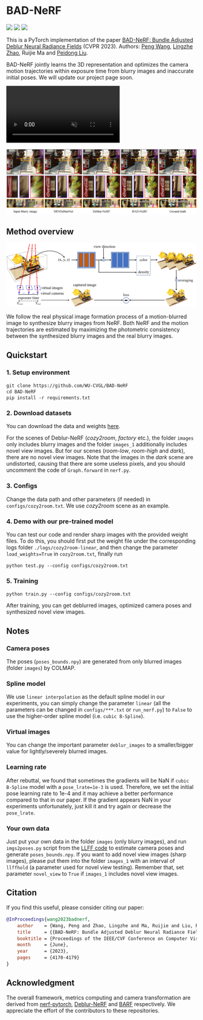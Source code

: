 # BAD-NeRF

<a href="https://arxiv.org/abs/2211.12853"><img src="https://img.shields.io/badge/arXiv-2211.12853-b31b1b.svg" height=22.5></a>
<a href="https://opensource.org/licenses/MIT"><img src="https://img.shields.io/github/license/WU-CVGL/BAD-NeRF" height=22.5></a>
<a href="https://www.youtube.com/watch?v=xoES4eONYoA"><img src="https://img.shields.io/badge/YouTube-%23FF0000.svg?style=flat&logo=YouTube&logoColor=white" height=22.5></a>

This is a PyTorch implementation of the paper [BAD-NeRF: Bundle Adjusted Deblur Neural Radiance Fields](https://arxiv.org/abs/2211.12853) (CVPR 2023). Authors: [Peng Wang](https://github.com/wangpeng000), [Lingzhe Zhao](https://github.com/LingzheZhao), Ruijie Ma and [Peidong Liu](https://ethliup.github.io/). 

BAD-NeRF jointly learns the 3D representation and optimizes the camera motion trajectories within exposure time from blurry images and inaccurate initial poses. We will update our project page soon.

<div><video autoplay loop controls src="https://user-images.githubusercontent.com/43722188/232816090-ced1fbbc-4246-45c6-a265-e7424e754c7b.mp4" muted="true"></video></div>

![teaser](./doc/bad-nerf.jpg)

## Method overview

![method](./doc/overview.jpg)

We follow the real physical image formation process of a motion-blurred image to synthesize blurry images from NeRF. Both NeRF and the motion trajectories are estimated by maximizing the photometric consistency between the synthesized blurry images and the real blurry images.

## Quickstart

### 1. Setup environment

```
git clone https://github.com/WU-CVGL/BAD-NeRF
cd BAD-NeRF
pip install -r requirements.txt
```

### 2. Download datasets

You can download the data and weights [here](https://westlakeu-my.sharepoint.com/:f:/g/personal/cvgl_westlake_edu_cn/EsgdW2cRic5JqerhNbTsxtkBqy9m6cbnb2ugYZtvaib3qA?e=bjK7op).

For the scenes of Deblur-NeRF (*cozy2room*, *factory* etc.), the folder `images` only includes blurry images and the folder `images_1` additionally includes novel view images. But for our scenes (*room-low*, *room-high* and *dark*), there are no novel view images. Note that the images in the *dark* scene are undistorted, causing that there are some useless pixels, and you should uncomment the code of `Graph.forward` in `nerf.py`.

### 3. Configs

Change the data path and other parameters (if needed) in `configs/cozy2room.txt`. We use *cozy2room* scene as an example.

### 4. Demo with our pre-trained model

You can test our code and render sharp images with the provided weight files. To do this, you should first put the weight file under the corresponding logs folder `./logs/cozy2room-linear`, and then change the parameter `load_weights=True` in `cozy2room.txt`, finally run

```
python test.py --config configs/cozy2room.txt
```

### 5. Training

```
python train.py --config configs/cozy2room.txt
```

After training, you can get deblurred images, optimized camera poses and synthesized novel view images.

## Notes

### Camera poses

The poses (`poses_bounds.npy`) are generated from only blurred images (folder `images`) by COLMAP.

### Spline model

We use `linear interpolation` as the default spline model in our experiments, you can simply change the parameter `linear` (all the parameters can be changed in `configs/***.txt` or `run_nerf.py`) to `False` to use the higher-order spline model (i.e. `cubic B-Spline`).

### Virtual images

You can change the important parameter `deblur_images` to a smaller/bigger value for lightly/severely blurred images.

### Learning rate

After rebuttal, we found that sometimes the gradients will be NaN if `cubic B-Spline` model with a `pose_lrate=1e-3` is used. Therefore, we set the initial pose learning rate to 1e-4 and it may achieve a better performance compared to that in our paper. If the gradient appears NaN in your experiments unfortunately, just kill it and try again or decrease the `pose_lrate`.

### Your own data

Just put your own data in the folder `images` (only blurry images), and run `imgs2poses.py` script from the [LLFF code](https://github.com/fyusion/llff) to estimate camera poses and generate `poses_bounds.npy`. If you want to add novel view images (sharp images), please put them into the folder `images_1` with an interval of `llffhold` (a parameter used for novel view testing). Remember that, set parameter `novel_view` to `True` if `images_1` includes novel view images.
## Citation

If you find this useful, please consider citing our paper:

```bibtex
@InProceedings{wang2023badnerf,
    author    = {Wang, Peng and Zhao, Lingzhe and Ma, Ruijie and Liu, Peidong},
    title     = {{BAD-NeRF: Bundle Adjusted Deblur Neural Radiance Fields}},
    booktitle = {Proceedings of the IEEE/CVF Conference on Computer Vision and Pattern Recognition (CVPR)},
    month     = {June},
    year      = {2023},
    pages     = {4170-4179}
}
```

## Acknowledgment

The overall framework, metrics computing and camera transformation are derived from [nerf-pytorch](https://github.com/yenchenlin/nerf-pytorch/), [Deblur-NeRF](https://github.com/limacv/Deblur-NeRF) and [BARF](https://github.com/chenhsuanlin/bundle-adjusting-NeRF) respectively. We appreciate the effort of the contributors to these repositories.
